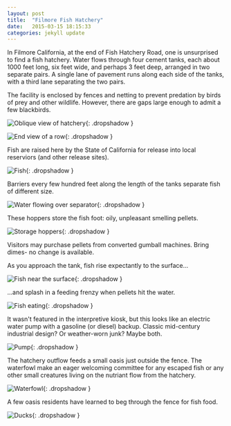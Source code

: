 ```yaml
---
layout: post
title:  "Filmore Fish Hatchery"
date:   2015-03-15 18:15:33
categories: jekyll update
---
```

In Filmore California, at the end of Fish Hatchery Road, one is unsurprised to find a fish hatchery.  Water flows through four cement tanks, each about 1000 feet long, six feet wide, and perhaps 3 feet deep, arranged in two separate pairs.  A single lane of pavement runs along each side of the tanks, with a third lane separating the two pairs.  

The facility is enclosed by fences and netting to prevent predation by birds of prey and other wildlife.  However, there are gaps large enough to admit a few blackbirds.  

![Oblique view of hatchery](/images/filmore_fish_hatchery/tanks.png){: .dropshadow }  

![End view of a row](/images/filmore_fish_hatchery/tanks3.png){: .dropshadow }  

Fish are raised here by the State of California for release into local reserviors (and other release sites).   

![Fish](/images/filmore_fish_hatchery/fish.png){: .dropshadow }  

Barriers every few hundred feet along the length of the tanks separate fish of different size.  

![Water flowing over separator](/images/filmore_fish_hatchery/tanks2.png){: .dropshadow }  

These hoppers store the fish foot: oily, unpleasant smelling pellets.  

![Storage hoppers](/images/filmore_fish_hatchery/hoppers.png){: .dropshadow }  

Visitors may purchase pellets from converted gumball machines.  Bring dimes- no change is available.  

As you approach the tank, fish rise expectantly to the surface...  

![Fish near the surface](/images/filmore_fish_hatchery/fish2.png){: .dropshadow }  

...and splash in a feeding frenzy when pellets hit the water.  

![Fish eating](/images/filmore_fish_hatchery/fish3.png){: .dropshadow }  

It wasn't featured in the interpretive kiosk, but this looks like an electric water pump with a gasoline (or diesel) backup.   Classic mid-century industrial design?  Or weather-worn junk?  Maybe both.  

![Pump](/images/filmore_fish_hatchery/pump.png){: .dropshadow }  

The hatchery outflow feeds a small oasis just outside the fence.  The waterfowl make an eager welcoming committee for any escaped fish or any other small creatures living on the nutriant flow from the hatchery.  

![Waterfowl](/images/filmore_fish_hatchery/waterfowl.png){: .dropshadow }  

A few oasis residents have learned to beg through the fence for fish food.  

![Ducks](/images/filmore_fish_hatchery/ducks.png){: .dropshadow }  









